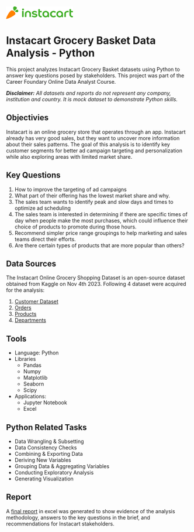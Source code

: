 ![Instacart logo](https://github.com/jiniep/instacart-python/blob/62c64b8e4678a55317aac61839f460926822b740/01%20Project%20Managenent/instacart_logo.png)

# Instacart Grocery Basket Data Analysis - Python

This project analyzes Instacart Grocery Basket datasets using Python to answer key questions posed by stakeholders. This project was part of the Career Foundary Online Data Analyst Course.

**_Disclaimer:_** _All datasets and reports do not represent any company, institution and country. It is mock dataset to demonstrate Python skills._

## Objectivies

Instacart is an online grocery store that operates through an app. Instacart already has very good sales, but they want to uncover more information about their sales patterns. The goal of this analysis is to identify key customer segments for better ad campaign targeting and personalization while also exploring areas with limited market share.

## Key Questions

1. How to improve the targeting of ad campaigns
2. What part of their offering has the lowest market share and why.
3. The sales team wants to identify peak and slow days and times to optimize ad scheduling
4. The sales team is interested in determining if there are specific times of day when people make the most purchases, which could influence their choice of products to promote during those hours.
5. Recommend simpler price range groupings to help marketing and sales teams direct their efforts.
6. Are there certain types of products that are more popular than others?


## Data Sources
The Instacart Online Grocery Shopping Dataset is an open-source dataset obtained from Kaggle on Nov 4th 2023. Following 4 dataset were acquired for the analysis:

1. [Customer Dataset](https://s3.amazonaws.com/coach-courses-us/public/courses/data-immersion/A4/A4_Data_Assets/customers.zip)
2. [Orders](https://s3.amazonaws.com/coach-courses-us/public/courses/data-immersion/A4/A4_Data_Assets/4.3_orders_products.zip)
3. [Products](https://s3.amazonaws.com/coach-courses-us/public/courses/data-immersion/A4/A4_Data_Assets/4.3_orders_products.zip)
4. [Departments](https://s3.amazonaws.com/coach-courses-us/public/courses/data-immersion/A4/A4_Data_Assets/4.4_departments.zip)

## Tools

- Language: Python
- Libraries
    - Pandas
    - Numpy
    - Matplotlib
    - Seaborn
    - Scipy
- Applications:
    - Jupyter Notebook
    - Excel


## Python Related Tasks
- Data Wrangling & Subsetting
- Data Consistency Checks
- Combining & Exporting Data
- Deriving New Variables
- Grouping Data & Aggregating Variables
- Conducting Exploratory Analysis
- Generating Visualization

## Report
A [final report](https://github.com/jiniep/instacart-python/blob/0e3b6b3f3482d454ab807d46acdc7218f5980af3/04%20Sent%20to%20client/Final%20Report%20Instacart.xlsx) in excel was generated to show evidence of the analysis methodology, answers to the key questions in the brief, and recommendations for Instacart stakeholders.
